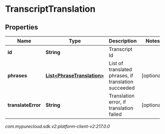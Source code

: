 # TranscriptTranslation


## Properties

| Name | Type | Description | Notes |
| ------------ | ------------- | ------------- | ------------- |
| **id** | **String** | Transcript Id |  |
| **phrases** | [**List&lt;PhraseTranslation&gt;**](PhraseTranslation) | List of translated phrases, if translation succeeded |  [optional] |
| **translateError** | **String** | Translation error, if translation failed |  [optional] |




_com.mypurecloud.sdk.v2:platform-client-v2:217.0.0_
